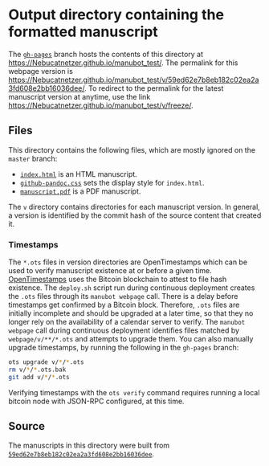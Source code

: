# Output directory containing the formatted manuscript

The [`gh-pages`](https://github.com/Nebucatnetzer/manubot_test/tree/gh-pages) branch hosts the contents of this directory at https://Nebucatnetzer.github.io/manubot_test/.
The permalink for this webpage version is https://Nebucatnetzer.github.io/manubot_test/v/59ed62e7b8eb182c02ea2a3fd608e2bb16036dee/.
To redirect to the permalink for the latest manuscript version at anytime, use the link https://Nebucatnetzer.github.io/manubot_test/v/freeze/.

## Files

This directory contains the following files, which are mostly ignored on the `master` branch:

+ [`index.html`](index.html) is an HTML manuscript.
+ [`github-pandoc.css`](github-pandoc.css) sets the display style for `index.html`.
+ [`manuscript.pdf`](manuscript.pdf) is a PDF manuscript.

The `v` directory contains directories for each manuscript version.
In general, a version is identified by the commit hash of the source content that created it.

### Timestamps

The `*.ots` files in version directories are OpenTimestamps which can be used to verify manuscript existence at or before a given time.
[OpenTimestamps](https://opentimestamps.org/) uses the Bitcoin blockchain to attest to file hash existence.
The `deploy.sh` script run during continuous deployment creates the `.ots` files through its `manubot webpage` call.
There is a delay before timestamps get confirmed by a Bitcoin block.
Therefore, `.ots` files are initially incomplete and should be upgraded at a later time, so that they no longer rely on the availability of a calendar server to verify.
The `manubot webpage` call during continuous deployment identifies files matched by `webpage/v/**/*.ots` and attempts to upgrade them.
You can also manually upgrade timestamps, by running the following in the `gh-pages` branch:

```sh
ots upgrade v/*/*.ots
rm v/*/*.ots.bak
git add v/*/*.ots
```

Verifying timestamps with the `ots verify` command requires running a local bitcoin node with JSON-RPC configured, at this time.

## Source

The manuscripts in this directory were built from
[`59ed62e7b8eb182c02ea2a3fd608e2bb16036dee`](https://github.com/Nebucatnetzer/manubot_test/commit/59ed62e7b8eb182c02ea2a3fd608e2bb16036dee).
